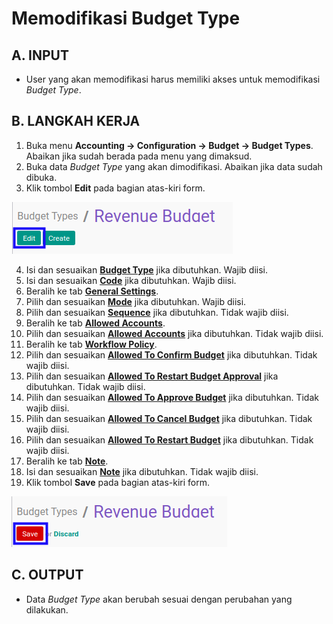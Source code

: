 # Memodifikasi Budget Type

## A. INPUT

* User yang akan memodifikasi harus memiliki akses untuk memodifikasi *Budget Type*.

## B. LANGKAH KERJA

1. Buka menu **Accounting -> Configuration -> Budget -> Budget Types**. Abaikan jika sudah berada pada menu yang dimaksud.
2. Buka data *Budget Type* yang akan dimodifikasi. Abaikan jika data sudah dibuka.
3. Klik tombol **Edit** pada bagian atas-kiri form.

![](../../../img/budget-type/tombol-edit.png)

4. Isi dan sesuaikan **[Budget Type](./penjelasan.md#field-header-budget-type)** jika dibutuhkan. Wajib diisi.
5. Isi dan sesuaikan **[Code](./penjelasan.md#field-header-code)** jika dibutuhkan. Wajib diisi.
6. Beralih ke tab **[General Settings](./penjelasan.md#tab-general-setting)**.
7. Pilih dan sesuaikan **[Mode](./penjelasan.md#field-general-setting-mode)** jika dibutuhkan. Wajib diisi.
8. Pilih dan sesuaikan **[Sequence](./penjelasan.md#field-general-setting-sequence)** jika dibutuhkan. Tidak wajib diisi.
9. Beralih ke tab **[Allowed Accounts](./penjelasan.md#tab-allowed-account)**.
10. Pilih dan sesuaikan **[Allowed Accounts](./penjelasan.md#field-allowed-account-allowed)** jika dibutuhkan. Tidak wajib diisi.
11. Beralih ke tab **[Workflow Policy](./penjelasan.md#tab-workflow-policy)**.
12. Pilih dan sesuaikan **[Allowed To Confirm Budget](./penjelasan.md#field-allow-to-confirm)** jika dibutuhkan. Tidak wajib diisi.
13. Pilih dan sesuaikan **[Allowed To Restart Budget Approval](./penjelasan.md#field-allow-to-restart-approval)** jika dibutuhkan. Tidak wajib diisi.
14. Pilih dan sesuaikan **[Allowed To Approve Budget](./penjelasan.md#field-allow-to-approve)** jika dibutuhkan. Tidak wajib diisi.
15. Pilih dan sesuaikan **[Allowed To Cancel Budget](./penjelasan.md#field-allow-to-cancel)** jika dibutuhkan. Tidak wajib diisi.
16. Pilih dan sesuaikan **[Allowed To Restart Budget](./penjelasan.md#field-allow-to-restart)** jika dibutuhkan. Tidak wajib diisi.
17. Beralih ke tab **[Note](./penjelasan.md#tab-note)**.
18. Isi dan sesuaikan **[Note](./penjelasan.md#field-note)** jika dibutuhkan. Tidak wajib diisi.
19. Klik tombol **Save** pada bagian atas-kiri form.

![](../../../img/budget-type/tombol-save-modifikasi.png)

## C. OUTPUT

* Data *Budget Type* akan berubah sesuai dengan perubahan yang dilakukan.
